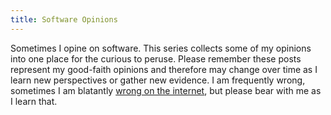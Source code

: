 ```yaml
---
title: Software Opinions
---
```


Sometimes I opine on software. This series collects some of my opinions into
one place for the curious to peruse. Please remember these posts represent
my good-faith opinions and therefore may change over time as I learn new
perspectives or gather new evidence. I am frequently wrong, sometimes I am
blatantly [wrong on the internet](https://xkcd.com/386/), but please bear with
me as I learn that.
